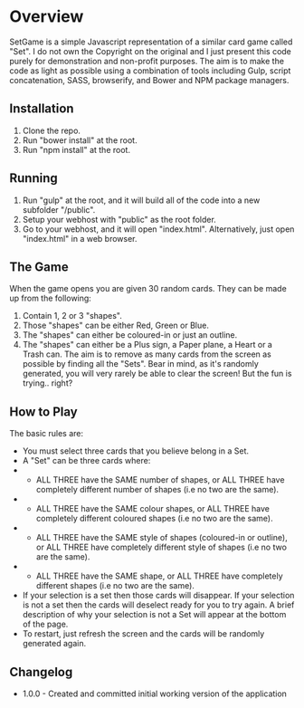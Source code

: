 # Overview
SetGame is a simple Javascript representation of a similar card game called "Set".  I do not own the Copyright on the original and I just present this code purely for demonstration and non-profit purposes.  The aim is to make the code as light as possible using a combination of tools including Gulp, script concatenation, SASS, browserify, and Bower and NPM package managers.

## Installation
1. Clone the repo.
2. Run "bower install" at the root.
3. Run "npm install" at the root.

## Running
1. Run "gulp" at the root, and it will build all of the code into a new subfolder "/public".
2. Setup your webhost with "public" as the root folder.
3. Go to your webhost, and it will open "index.html".  Alternatively, just open "index.html" in a web browser.

## The Game
When the game opens you are given 30 random cards. They can be made up from the following:
1. Contain 1, 2 or 3 "shapes".
2. Those "shapes" can be either Red, Green or Blue.
3. The "shapes" can either be coloured-in or just an outline.
4. The "shapes" can either be a Plus sign, a Paper plane, a Heart or a Trash can.
The aim is to remove as many cards from the screen as possible by finding all the "Sets".  Bear in mind, as it's randomly generated, you will very rarely be able to clear the screen!  But the fun is trying.. right?

## How to Play
The basic rules are:
* You must select three cards that you believe belong in a Set.
* A "Set" can be three cards where:
* * ALL THREE have the SAME number of shapes, or ALL THREE have completely different number of shapes (i.e no two are the same).
* * ALL THREE have the SAME colour shapes, or ALL THREE have completely different coloured shapes (i.e no two are the same).
* * ALL THREE have the SAME style of shapes (coloured-in or outline), or ALL THREE have completely different style of shapes (i.e no two are the same).
* * ALL THREE have the SAME shape, or ALL THREE have completely different shapes (i.e no two are the same).
* If your selection is a set then those cards will disappear.  If your selection is not a set then the cards will deselect ready for you to try again.  A brief description of why your selection is not a Set will appear at the bottom of the page.
* To restart, just refresh the screen and the cards will be randomly generated again.

## Changelog

* 1.0.0 - Created and committed initial working version of the application

